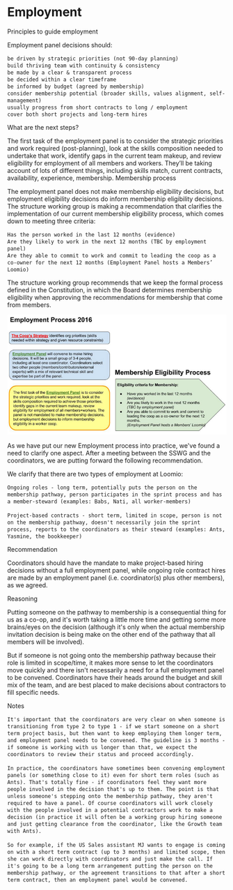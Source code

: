 # Employment

Principles to guide employment

Employment panel decisions should:

    be driven by strategic priorities (not 90-day planning)
    build thriving team with continuity & consistency
    be made by a clear & transparent process
    be decided within a clear timeframe
    be informed by budget (agreed by membership)
    consider membership potential (broader skills, values alignment, self-management)
    usually progress from short contracts to long / employment
    cover both short projects and long-term hires

What are the next steps?

The first task of the employment panel is to consider the strategic priorities and work required (post-planning), look at the skills composition needed to undertake that work, identify gaps in the current team makeup, and review eligibility for employment of all members and workers. They’ll be taking account of lots of different things, including skills match, current contracts, availability, experience, membership.
Membership process

The employment panel does not make membership eligibility decisions, but employment eligibility decisions do inform membership eligibility decisions. The structure working group is making a recommendation that clarifies the implementation of our current membership eligibility process, which comes down to meeting three criteria:

    Has the person worked in the last 12 months (evidence)
    Are they likely to work in the next 12 months (TBC by employment panel)
    Are they able to commit to work and commit to leading the coop as a co-owner for the next 12 months (Employment Panel hosts a Members’ Loomio)

The structure working group recommends that we keep the formal process defined in the Constitution, in which the Board determines membership eligibility when approving the recommendations for membership that come from members. 

![](nW7cDOH.jpg)

As we have put our new Employment process into practice, we've found a need to clarify one aspect. After a meeting between the SSWG and the coordinators, we are putting forward the following recommendation.

We clarify that there are two types of employment at Loomio:

    Ongoing roles - long term, potentially puts the person on the membership pathway, person participates in the sprint process and has a member-steward (examples: Babs, Nati, all worker-members)

    Project-based contracts - short term, limited in scope, person is not on the membership pathway, doesn't necessarily join the sprint process, reports to the coordinators as their steward (examples: Ants, Yasmine, the bookkeeper)

Recommendation

Coordinators should have the mandate to make project-based hiring decisions without a full employment panel, while ongoing role contract hires are made by an employment panel (i.e. coordinator(s) plus other members), as we agreed.

Reasoning

Putting someone on the pathway to membership is a consequential thing for us as a co-op, and it's worth taking a little more time and getting some more brains/eyes on the decision (although it's only when the actual membership invitation decision is being make on the other end of the pathway that all members will be involved).

But if someone is not going onto the membership pathway because their role is limited in scope/time, it makes more sense to let the coordinators move quickly and there isn't necessarily a need for a full employment panel to be convened. Coordinators have their heads around the budget and skill mix of the team, and are best placed to make decisions about contractors to fill specific needs.

Notes

    It's important that the coordinators are very clear on when someone is transitioning from type 2 to type 1 - if we start someone on a short term project basis, but then want to keep employing them longer term, and employment panel needs to be convened. The guideline is 3 months - if someone is working with us longer than that, we expect the coordinators to review their status and proceed accordingly.

    In practice, the coordinators have sometimes been convening employment panels (or something close to it) even for short term roles (such as Ants). That's totally fine - if coordinators feel they want more people involved in the decision that's up to them. The point is that unless someone's stepping onto the membership pathway, they aren't required to have a panel. Of course coordinators will work closely with the people involved in a potential contractors work to make a decision (in practice it will often be a working group hiring someone and just getting clearance from the coordinator, like the Growth team with Ants).

    So for example, if the US Sales assistant MJ wants to engage is coming on with a short term contract (up to 3 months) and limited scope, then she can work directly with coordinators and just make the call. If it's going to be a long term arrangement putting the person on the membership pathway, or the agreement transitions to that after a short term contract, then an employment panel would be convened.

